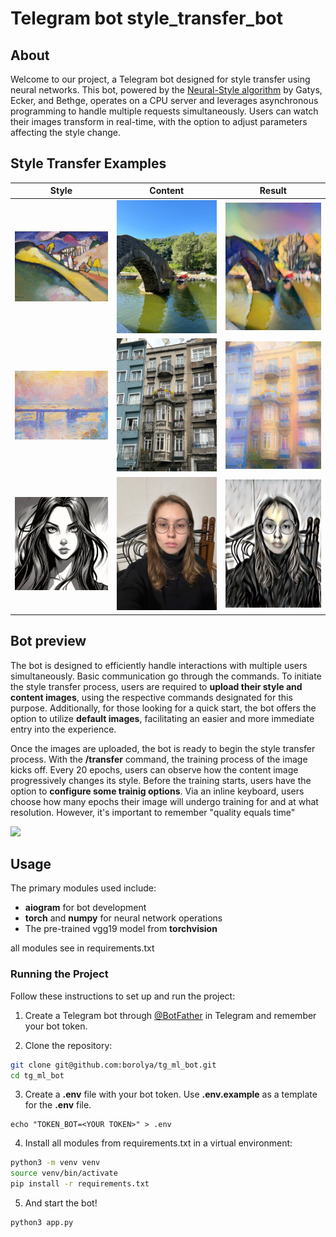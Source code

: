 # Telegram bot style_transfer_bot
## About

Welcome to our project, a Telegram bot designed for style transfer using neural networks. This bot, powered by the [Neural-Style algorithm](https://arxiv.org/abs/1508.06576 'link to article') by Gatys, Ecker, and Bethge, operates on a CPU server and leverages asynchronous programming to handle multiple requests simultaneously. Users can watch their images transform in real-time, with the option to adjust parameters affecting the style change. 

## Style Transfer Examples

| Style | Content | Result |
|-------|---------|--------|
| <img src="sources/style0.jpg" alt="drawing" width="300"/> | <img src="sources/content0.jpg" alt="drawing" width="300"/> | <img src="sources/result0.jpg" alt="drawing" width="300"/> |
| <img src="sources/style1.jpg" alt="drawing" width="300"/> | <img src="sources/content1.jpg" alt="drawing" width="300"/> | <img src="sources/result1.jpg" alt="drawing" width="300"/> |
| <img src="sources/style2.jpg" alt="drawing" width="300"/> | <img src="sources/content2.jpg" alt="drawing" width="300"/> | <img src="sources/result2.jpg" alt="drawing" width="300"/> |

## Bot preview 

The bot is designed to efficiently handle interactions with multiple users simultaneously. Basic communication go through the commands. To initiate the style transfer process, users are required to **upload their style and content images**, using the respective commands designated for this purpose. Additionally, for those looking for a quick start, the bot offers the option to utilize **default images**, facilitating an easier and more immediate entry into the experience.

Once the images are uploaded, the bot is ready to begin the style transfer process. With the **/transfer** command, the training process of the image kicks off. Every 20 epochs, users can observe how the content image progressively changes its style. Before the training starts, users have the option to **configure some trainig options**. Via an inline keyboard, users choose how many epochs their image will undergo training for and at what resolution. However, it's important to remember "quality equals time"

<img src="sources/bot.gif" width="400"/>

## Usage

The primary modules used include:

* **aiogram** for bot development
* **torch** and **numpy** for neural network operations
* The pre-trained vgg19 model from **torchvision**

all modules see in requirements.txt

### Running the Project

Follow these instructions to set up and run the project:

1. Create a Telegram bot through [@BotFather](https://t.me/BotFather 'link to telegram') in Telegram and remember your bot token.

2. Clone the repository:
```bash
git clone git@github.com:borolya/tg_ml_bot.git
cd tg_ml_bot
```

3. Create a **.env** file with your bot token. Use **.env.example** as a template for the **.env** file.
```
echo "TOKEN_BOT=<YOUR TOKEN>" > .env
```

4. Install all modules from requirements.txt in a virtual environment:
```bash
python3 -m venv venv
source venv/bin/activate
pip install -r requirements.txt
```

5. And start the bot!
```bash
python3 app.py
```
## 

